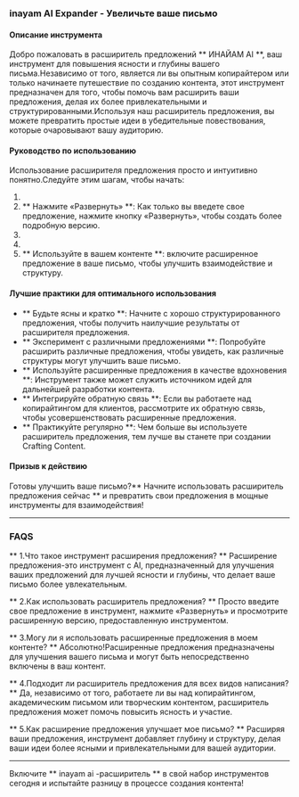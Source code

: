 ### inayam AI Expander - Увеличьте ваше письмо

#### Описание инструмента
Добро пожаловать в расширитель предложений ** ИНАЙАМ AI **, ваш инструмент для повышения ясности и глубины вашего письма.Независимо от того, является ли вы опытным копирайтером или только начинаете путешествие по созданию контента, этот инструмент предназначен для того, чтобы помочь вам расширить ваши предложения, делая их более привлекательными и структурированными.Используя наш расширитель предложения, вы можете превратить простые идеи в убедительные повествования, которые очаровывают вашу аудиторию.

#### Руководство по использованию
Использование расширителя предложения просто и интуитивно понятно.Следуйте этим шагам, чтобы начать:

1.
2. ** Нажмите «Развернуть» **: Как только вы введете свое предложение, нажмите кнопку «Развернуть», чтобы создать более подробную версию.
3.
4.
5. ** Используйте в вашем контенте **: включите расширенное предложение в ваше письмо, чтобы улучшить взаимодействие и структуру.

#### Лучшие практики для оптимального использования
- ** Будьте ясны и кратко **: Начните с хорошо структурированного предложения, чтобы получить наилучшие результаты от расширителя предложения.
- ** Эксперимент с различными предложениями **: Попробуйте расширить различные предложения, чтобы увидеть, как различные структуры могут улучшить ваше письмо.
- ** Используйте расширенные предложения в качестве вдохновения **: Инструмент также может служить источником идей для дальнейшей разработки контента.
- ** Интегрируйте обратную связь **: Если вы работаете над копирайтингом для клиентов, рассмотрите их обратную связь, чтобы усовершенствовать расширенные предложения.
- ** Практикуйте регулярно **: Чем больше вы используете расширитель предложения, тем лучше вы станете при создании Crafting Content.

#### Призыв к действию
Готовы улучшить ваше письмо?** Начните использовать расширитель предложения сейчас ** и превратить свои предложения в мощные инструменты для взаимодействия!

---

### FAQS

** 1.Что такое инструмент расширения предложения? **
Расширение предложения-это инструмент с AI, предназначенный для улучшения ваших предложений для лучшей ясности и глубины, что делает ваше письмо более увлекательным.

** 2.Как использовать расширитель предложения? **
Просто введите свое предложение в инструмент, нажмите «Развернуть» и просмотрите расширенную версию, предоставленную инструментом.

** 3.Могу ли я использовать расширенные предложения в моем контенте? **
Абсолютно!Расширенные предложения предназначены для улучшения вашего письма и могут быть непосредственно включены в ваш контент.

** 4.Подходит ли расширитель предложения для всех видов написания? **
Да, независимо от того, работаете ли вы над копирайтингом, академическим письмом или творческим контентом, расширитель предложения может помочь повысить ясность и участие.

** 5.Как расширение предложения улучшает мое письмо? **
Расширяя ваши предложения, инструмент добавляет глубину и структуру, делая ваши идеи более ясными и привлекательными для вашей аудитории.

---

Включите ** inayam ai -расширитель ** в свой набор инструментов сегодня и испытайте разницу в процессе создания контента!